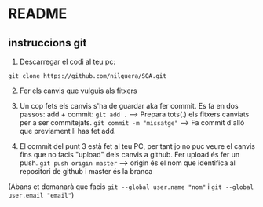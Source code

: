 # README

## instruccions git

1. Descarregar el codi al teu pc:

```git clone https://github.com/nilquera/SOA.git```

2. Fer els canvis que vulguis als fitxers

3. Un cop fets els canvis s'ha de guardar aka fer commit. Es fa en dos passos: add + commit:
```git add .``` --> Prepara tots(.) els fitxers canviats per a ser commitejats.
```git commit -m "missatge"``` --> Fa commit d'allò que previament li has fet add.

4. El commit del punt 3 està fet al teu PC, per tant jo no puc veure el canvis fins que no facis "upload" dels canvis a github. Fer upload és fer un push.
```git push origin master``` --> origin és el nom que identifica al repositori de github i master és la branca

(Abans et demanarà que facis `git --global user.name "nom"` i `git --global user.email "email"`)